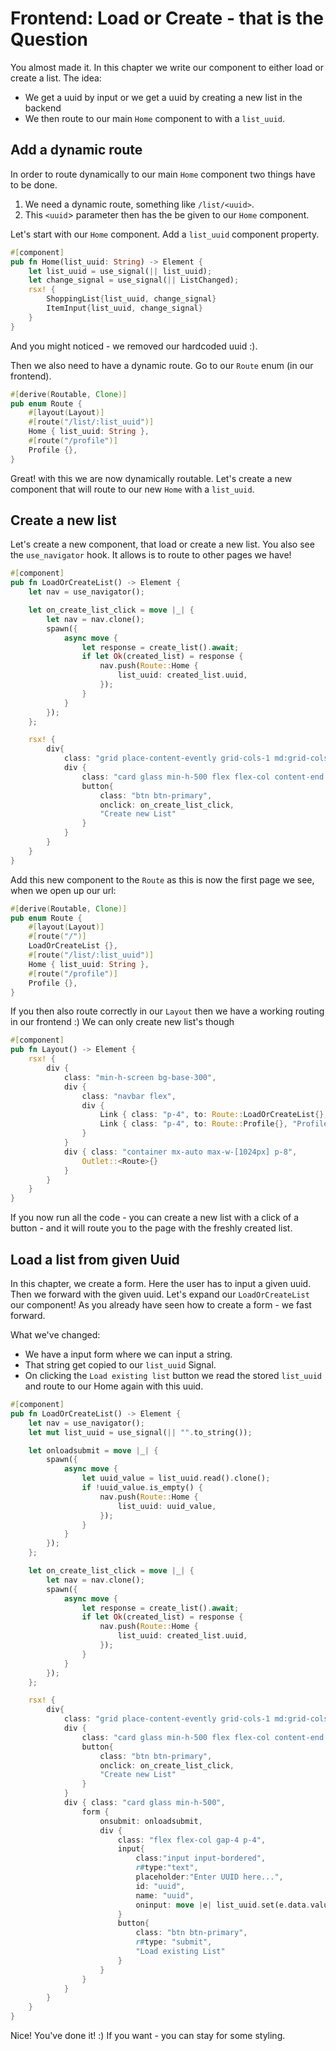 # Frontend: Load or Create - that is the Question

You almost made it. In this chapter we write our component to either load or create a list.
The idea:
- We get a uuid by input or we get a uuid by creating a new list in the backend
- We then route to our main `Home` component to with a `list_uuid`.

## Add a dynamic route

In order to route dynamically to our main `Home` component two things have to be done.

1. We need a dynamic route, something like `/list/<uuid>`.
2. This `<uuid`> parameter then has the be given to our `Home` component. 


Let's start with our `Home` component. Add a `list_uuid` component property.

```rust
#[component]
pub fn Home(list_uuid: String) -> Element {
    let list_uuid = use_signal(|| list_uuid);
    let change_signal = use_signal(|| ListChanged);
    rsx! {
        ShoppingList{list_uuid, change_signal}
        ItemInput{list_uuid, change_signal}
    }
}
```

And you might noticed - we removed our hardcoded uuid :).

Then we also need to have a dynamic route. Go to our `Route` enum (in our frontend).

```rust
#[derive(Routable, Clone)]
pub enum Route {
    #[layout(Layout)]
    #[route("/list/:list_uuid")]
    Home { list_uuid: String },
    #[route("/profile")]
    Profile {},
}
```

Great! with this we are now dynamically routable. Let's create a new component that will route to our new `Home` with a `list_uuid`.

## Create a new list

Let's create a new component, that load or create a new list. You also see the `use_navigator` hook. It allows is to route to other pages we have!

```rust
#[component]
pub fn LoadOrCreateList() -> Element {
    let nav = use_navigator();

    let on_create_list_click = move |_| {
        let nav = nav.clone();
        spawn({
            async move {
                let response = create_list().await;
                if let Ok(created_list) = response {
                    nav.push(Route::Home {
                        list_uuid: created_list.uuid,
                    });
                }
            }
        });
    };

    rsx! {
        div{
            class: "grid place-content-evently grid-cols-1 md:grid-cols-2 w-full gap-4",
            div {
                class: "card glass min-h-500 flex flex-col content-end gap-4 p-4",
                button{
                    class: "btn btn-primary",
                    onclick: on_create_list_click,
                    "Create new List"
                }
            }
        }
    }
}
```

Add this new component to the `Route` as this is now the first page we see, when we open up our url:

```rust
#[derive(Routable, Clone)]
pub enum Route {
    #[layout(Layout)]
    #[route("/")]
    LoadOrCreateList {},
    #[route("/list/:list_uuid")]
    Home { list_uuid: String },
    #[route("/profile")]
    Profile {},
}
```

If you then also route correctly in our `Layout` then we have a working routing in our frontend :) We can only create new list's though

```rust
#[component]
pub fn Layout() -> Element {
    rsx! {
        div {
            class: "min-h-screen bg-base-300",
            div {
                class: "navbar flex",
                div {
                    Link { class: "p-4", to: Route::LoadOrCreateList{}, "Home" }
                    Link { class: "p-4", to: Route::Profile{}, "Profile" }
                }
            }
            div { class: "container mx-auto max-w-[1024px] p-8",
                Outlet::<Route>{}
            }
        }
    }
}
```

If you now run all the code - you can create a new list with a click of a button - and it will route you to the page with the freshly created list.

## Load a list from given Uuid

In this chapter, we create a form. Here the user has to input a given uuid. Then we forward with the given uuid.
Let's expand our `LoadOrCreateList` our component! As you already have seen how to create a form - we fast forward.

What we've changed:
- We have a input form where we can input a string.
- That string get copied to our `list_uuid` Signal.
- On clicking the `Load existing list` button we read the stored `list_uuid` and route to our Home again with this uuid. 

```rust
#[component]
pub fn LoadOrCreateList() -> Element {
    let nav = use_navigator();
    let mut list_uuid = use_signal(|| "".to_string());

    let onloadsubmit = move |_| {
        spawn({
            async move {
                let uuid_value = list_uuid.read().clone();
                if !uuid_value.is_empty() {
                    nav.push(Route::Home {
                        list_uuid: uuid_value,
                    });
                }
            }
        });
    };

    let on_create_list_click = move |_| {
        let nav = nav.clone();
        spawn({
            async move {
                let response = create_list().await;
                if let Ok(created_list) = response {
                    nav.push(Route::Home {
                        list_uuid: created_list.uuid,
                    });
                }
            }
        });
    };

    rsx! {
        div{
            class: "grid place-content-evently grid-cols-1 md:grid-cols-2 w-full gap-4",
            div {
                class: "card glass min-h-500 flex flex-col content-end gap-4 p-4",
                button{
                    class: "btn btn-primary",
                    onclick: on_create_list_click,
                    "Create new List"
                }
            }
            div { class: "card glass min-h-500",
                form {
                    onsubmit: onloadsubmit,
                    div {
                        class: "flex flex-col gap-4 p-4",
                        input{
                            class:"input input-bordered",
                            r#type:"text",
                            placeholder:"Enter UUID here...",
                            id: "uuid",
                            name: "uuid",
                            oninput: move |e| list_uuid.set(e.data.value())
                        }
                        button{
                            class: "btn btn-primary",
                            r#type: "submit",
                            "Load existing List"
                        }
                    }
                }
            }
        }
    }
}
```

Nice! You've done it! :) If you want - you can stay for some styling.
